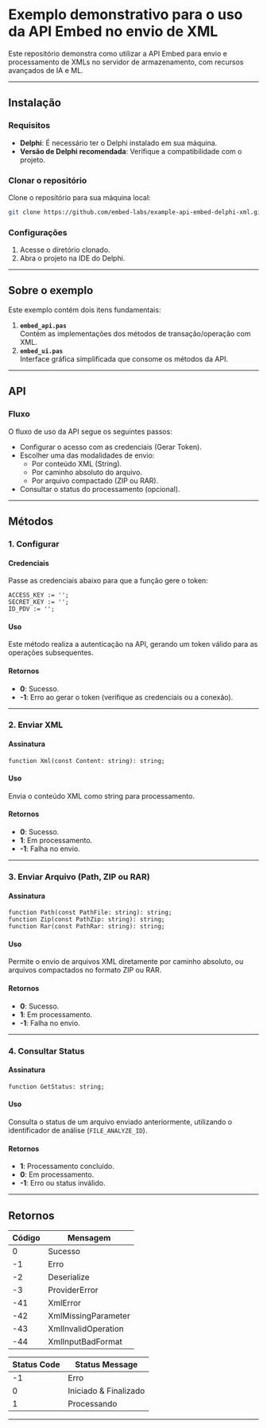 # Exemplo demonstrativo para o uso da API Embed no envio de XML

Este repositório demonstra como utilizar a API Embed para envio e processamento de XMLs no servidor de armazenamento, com recursos avançados de IA e ML.  

---

## Instalação

### Requisitos
- **Delphi**: É necessário ter o Delphi instalado em sua máquina.
- **Versão de Delphi recomendada**: Verifique a compatibilidade com o projeto.

### Clonar o repositório
Clone o repositório para sua máquina local:
```bash
git clone https://github.com/embed-labs/example-api-embed-delphi-xml.git
```

### Configurações
1. Acesse o diretório clonado.
2. Abra o projeto na IDE do Delphi.

---

## Sobre o exemplo

Este exemplo contém dois itens fundamentais:

1. **`embed_api.pas`**  
   Contém as implementações dos métodos de transação/operação com XML.  
2. **`embed_ui.pas`**  
   Interface gráfica simplificada que consome os métodos da API.  

---

## API

### Fluxo
O fluxo de uso da API segue os seguintes passos:  

- Configurar o acesso com as credenciais (Gerar Token).  
- Escolher uma das modalidades de envio:  
  - Por conteúdo XML (String).  
  - Por caminho absoluto do arquivo.  
  - Por arquivo compactado (ZIP ou RAR).  
- Consultar o status do processamento (opcional).  

---

## Métodos

### 1. Configurar

#### Credenciais
Passe as credenciais abaixo para que a função gere o token:
```delphi
ACCESS_KEY := '';
SECRET_KEY := '';
ID_PDV := '';
```

#### Uso
Este método realiza a autenticação na API, gerando um token válido para as operações subsequentes.

#### Retornos
- **0**: Sucesso.  
- **-1**: Erro ao gerar o token (verifique as credenciais ou a conexão).

---

### 2. Enviar XML

#### Assinatura
```delphi
function Xml(const Content: string): string;
```

#### Uso
Envia o conteúdo XML como string para processamento.  

#### Retornos
- **0**: Sucesso.  
- **1**: Em processamento.  
- **-1**: Falha no envio.

---

### 3. Enviar Arquivo (Path, ZIP ou RAR)

#### Assinatura
```delphi
function Path(const PathFile: string): string;
function Zip(const PathZip: string): string;
function Rar(const PathRar: string): string;
```

#### Uso
Permite o envio de arquivos XML diretamente por caminho absoluto, ou arquivos compactados no formato ZIP ou RAR.  

#### Retornos
- **0**: Sucesso.  
- **1**: Em processamento.  
- **-1**: Falha no envio.

---

### 4. Consultar Status

#### Assinatura
```delphi
function GetStatus: string;
```

#### Uso
Consulta o status de um arquivo enviado anteriormente, utilizando o identificador de análise (`FILE_ANALYZE_ID`).

#### Retornos
- **1**: Processamento concluído.  
- **0**: Em processamento.  
- **-1**: Erro ou status inválido.

---

## Retornos

| Código | Mensagem                     |
|--------|-------------------------------|
| 0      | Sucesso                      |
| -1     | Erro                         |
| -2     | Deserialize                  |
| -3     | ProviderError                |
| -41    | XmlError                     |
| -42    | XmlMissingParameter          |
| -43    | XmlInvalidOperation          |
| -44    | XmlInputBadFormat            |

| Status Code | Status Message            |
|-------------|----------------------------|
| -1          | Erro                      |
| 0           | Iniciado & Finalizado      |
| 1           | Processando               |

---
